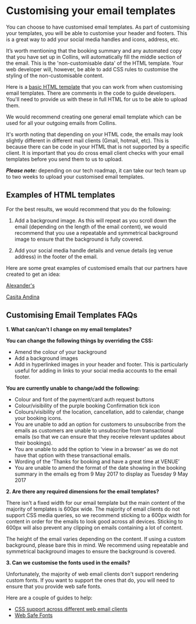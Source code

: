 # Customising your email templates

You can choose to have customised email templates. As part of customising your templates, you will be able to customise your header and footers. This is a great way to add your social media handles and icons, address, etc.

It’s worth mentioning that the booking summary and any automated copy that you have set up in Collins, will automatically fill the middle section of the email. This is the 'non-customisable data' of the HTML template. Your web developer will, however, be able to add CSS rules to customise the styling of the non-customisable content.

Here is a [basic HTML template](https://docs.google.com/document/d/1o5EMw0QcMXiaAvHjbTI11WAAwb1pydo0GbILGqbIpro/edit?usp=sharing) that you can work from when customising email templates. There are comments in the code to guide developers. You'll need to provide us with these in full HTML for us to be able to upload them. 

We would recommend creating one general email template which can be used for all your outgoing emails from Collins.

It's worth noting that depending on your HTML code, the emails may look slightly different in different mail clients (Gmail, hotmail, etc). This is because there can be code in your HTML that is not supported by a specific client. It is important that you do cross email client checks with your email templates before you send them to us to upload. 

**_Please note:_** depending on our tech roadmap, it can take our tech team up to two weeks to upload your customised email templates.

## Examples of HTML templates
For the best results, we would recommend that you do the following: 

1. Add a background image. As this will repeat as you scroll down the email (depending on the length of the email content), we would recommend that you use a repeatable and symmetrical background image to ensure that the background is fully covered. 

2. Add your social media handle details and venue details (eg venue address) in the footer of the email.

Here are some great examples of customised emails that our partners have created to get an idea:

[Alexander's](https://static.designmynight.com/uploads/2017/11/Alexanders-Example-optimised.png)

[Casita Andina](https://static.designmynight.com/uploads/2017/11/Andina-Example-optimised.png)

## Customising Email Templates FAQs

**1. What can/can’t I change on my email templates?**

**You can change the following things by overriding the CSS:**

* Amend the colour of your background 
* Add a background images
* Add in hyperlinked images in your header and footer. This is particularly useful for adding in links to your social media accounts to the email footer. 

**You are currently unable to change/add the following:**

* Colour and font of the payment/card auth request buttons
* Colour/visibility of the purple booking Confirmation tick icon
* Colours/visibility of the location, cancellation, add to calendar, change your booking icons. 
* You are unable to add an option for customers to unsubscribe from the emails as customers are unable to unsubscribe from transactional emails (so that we can ensure that they receive relevant updates about their bookings). 
* You are unable to add the option to ‘view in a browser’ as we do not have that option with these transactional emails. 
* Wording of the ‘Thanks for booking and have a great time at VENUE’
* You are unable to amend the format of the date showing in the booking summary in the emails eg from 9 May 2017 to display as Tuesday 9 May 2017

**2. Are there any required dimensions for the email templates?**

There isn't a fixed width for our email template but the main content of the majority of templates is 600px wide. The majority of email clients do not support CSS media queries, so we recommend sticking to a 600px width for content in order for the emails to look good across all devices. Sticking to 600px will also prevent any clipping on emails containing a lot of content.

The height of the email varies depending on the content. If using a custom background, please bare this in mind. We recommend using repeatable and symmetrical background images to ensure the background is covered.

**3. Can we customise the fonts used in the emails?**

Unfortunately, the majority of web email clients don't support rendering custom fonts. If you want to support the ones that do, you will need to ensure that you provide web safe fonts. 

Here are a couple of guides to help:

* [CSS support across different web email clients](https://www.campaignmonitor.com/css/text-fonts/font/)
* [Web Safe Fonts](https://websitesetup.org/web-safe-fonts-html-css/)


